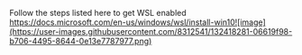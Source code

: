 Follow the steps listed here to get WSL enabled
https://docs.microsoft.com/en-us/windows/wsl/install-win10![image](https://user-images.githubusercontent.com/8312541/132418281-06619f98-b706-4495-8644-0e13e7787977.png)


